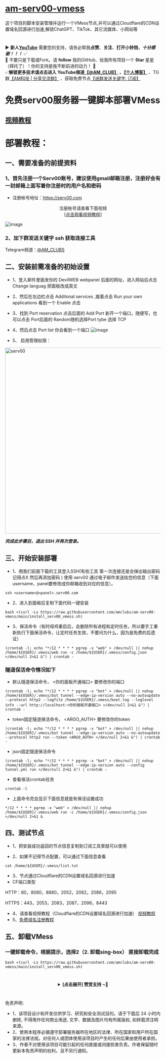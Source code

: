 # [am-serv00-vmess](https://github.com/amclubs/am-serv00-vmess)
这个项目的脚本安装管理并运行一个VMess节点,并可以通过Cloudflare的CDN设置域名回源进行加速,解锁ChatGPT、TikTok、其它流媒体、小网站等

#
▶️ **新人[YouTube](https://youtube.com/@AM_CLUB)** 需要您的支持，请务必帮我**点赞**、**关注**、**打开小铃铛**，***十分感谢！！！*** ✅
</br>🎁 不要只是下载或Fork。请 **follow** 我的GitHub、给我所有项目一个 **Star** 星星（拜托了）！你的支持是我不断前进的动力！ 💖
</br>✅**解锁更多技术请点击进入 YouTube频道[【@AM_CLUB】](https://youtube.com/@AM_CLUB) 、[【个人博客】](https://am.809098.xyz)** 、TG群[【AM科技 | 分享交流群】](https://t.me/AM_CLUBS) 、获取免费节点[【进群发送关键字: 订阅】](https://t.me/AM_CLUBS)


# 免费serv00服务器一键脚本部署VMess
## [视频教程](https://youtu.be/6UZXHfc3zEU)

# 部署教程：

## 一、需要准备的前提资料
### 1、首先注册一个Serv00账号，建议使用gmail邮箱注册，注册好会有一封邮箱上面写着你注册时的用户名和密码
- 注册帐号地址：https://serv00.com
<center>注册帐号请查看下面视频</center>
<center><a href="https://youtu.be/NET1FTlfDTs">[点击观看视频教程]</a></center>

![image](https://github.com/user-attachments/assets/57c3ff7b-ae42-42c0-87ac-acb1b5bd177a)

### 2、加下群发送关键字 ssh 获取连接工具
Telegram频道：[@AM_CLUBS](https://t.me/AM_CLUBS)

## 二、安装前需准备的初始设置
- 1、登入邮件里面发你的 DevilWEB webpanel 后面的网址，进入网站后点击 Change languag 把面板改成英文
- 2、然后在左边栏点击 Additonal services ,接着点击 Run your own applications 看到一个 Enable 点击
- 3、找到 Port reservation 点击后面的 Add Port 新开一个端口，随便写，也可以点击 Port后面的 Random随机选择Port tybe 选择 TCP
- 4、然后点击 Port list 你会看到一个端口
![image](https://github.com/user-attachments/assets/1b11ebdb-49e6-427d-a074-f51d52235f7e)


- 5、 启用管理权限：
<img width="800" height="600" alt="serv00" src="https://github.com/user-attachments/assets/48466f3a-1b75-4cf3-8dd9-7c2e440b73fe">

***完成此步骤后，退出 SSH 并再次登录。***

## 三、开始安装部署

- 1、用我们前面下载的工具登入SSH(有些工具 第一次连接还是会弹出输出密码记得点X 然后再添加密码 )
使用 serv00 通过电子邮件发送给您的信息（下面username、panel要修改成你邮箱收到对应的信息）。
```
ssh <username>@<panel>.serv00.com
```

- 2、进入到面板后复制下面代码一键安装
```
bash <(curl -Ls https://raw.githubusercontent.com/amclubs/am-serv00-vmess/main/install_serv00_vmess.sh)
```

- 3、保活命令（有时母鸡重启后，会删除所有进程和定时任务，所以要手工重新执行下面保活命令，让定时任务生效，不要问为什么，因为是免费的后遗证）
```
(crontab -l; echo "*/12 * * * * pgrep -x "web" > /dev/null || nohup /home/${USER}/.vmess/web run -c /home/${USER}/.vmess/config.json >/dev/null 2>&1 &") | crontab -
```
### 隧道保活命令情况如下
- 默认隧道保活命令， <你的面板开通端口> 要修改你的端口
```
(crontab -l; echo "*/12 * * * * pgrep -x "bot" > /dev/null || nohup /home/${USER}/.vmess/bot tunnel --edge-ip-version auto --no-autoupdate --protocol http2 --logfile /home/${USER}/.vmess/boot.log --loglevel info --url http://localhost:<你的面板开通端口> >/dev/null 2>&1 &") | crontab -
```
- token固定隧道保活命令， <ARGO_AUTH> 要修改你的token
```
(crontab -l; echo "*/12 * * * * pgrep -x "bot" > /dev/null || nohup /home/${USER}/.vmess/bot tunnel --edge-ip-version auto --no-autoupdate --protocol http2 run --token <ARGO_AUTH> >/dev/null 2>&1 &") | crontab -
```
- json固定隧道保活命令
```
(crontab -l; echo "*/12 * * * * pgrep -x "bot" > /dev/null || nohup /home/${USER}/.vmess/bot tunnel --edge-ip-version auto --config tunnel.yml run >/dev/null 2>&1 &") | crontab -
```


- 查看保活crontab任务
```
crontab -l
```
- 上面命令完会显示下面信息就是有保活设置成功
```
*/12 * * * * pgrep -x "web" > /dev/null || nohup /home/${USER}/.vmess/web run -c /home/${USER}/.vmess/config.json >/dev/null 2>&1 &
```

## 四、测试节点
- 1、把安装成功返回的节点信息复制到订阅工具里就可以使用

- 2、如果不记得节点配置，可以通过下面信息查看
```
cat /home/${USER}/.vmess/list.txt
```
- 3、节点通过Cloudflare的CDN设置域名回源进行加速
- CF端口类型

HTTP：80，8080，8880，2052，2082，2086，2095

HTTPS：443，2053，2083，2087，2096，8443

- 4、请查看视频教程（Cloudflare的CDN设置域名回源进行加速） [视频教程](https://youtu.be/6UZXHfc3zEU)
- 5、[免费域名注册教程](https://youtu.be/cI36vtXuQrM)

## 五、卸载VMess
### 一键卸载命令，根据提示，选择2（2. 卸载sing-box） 直接卸载完成
```
bash <(curl -Ls https://raw.githubusercontent.com/amclubs/am-serv00-vmess/main/install_serv00_vmess.sh)
```

  # 
 <center><details><summary><strong> [点击展开] 赞赏支持 ~🧧</strong></summary>
 *我非常感谢您的赞赏和支持，它们将极大地激励我继续创新，持续产生有价值的工作。*
  
 - **USDT-TRC20:** `TWTxUyay6QJN3K4fs4kvJTT8Zfa2mWTwDD`
  
 </details></center>

 #
 免责声明:
 - 1、该项目设计和开发仅供学习、研究和安全测试目的。请于下载后 24 小时内删除, 不得用作任何商业用途, 文字、数据及图片均有所属版权, 如转载须注明来源。
 - 2、使用本程序必循遵守部署服务器所在地区的法律、所在国家和用户所在国家的法律法规。对任何人或团体使用该项目时产生的任何后果由使用者承担。
 - 3、作者不对使用该项目可能引起的任何直接或间接损害负责。作者保留随时更新本免责声明的权利，且不另行通知。
